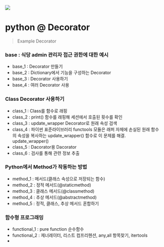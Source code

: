 <img src='https://www.hanbit.co.kr/data/books/B2649943562_l.jpg'>


# python @ Decorator

> Example Decorator

### base : 식당 admin 관리자 접근 권한에 대한 예시
- base_1 : Decorator 만들기
- base_2 : Dictionary에서 기능을 구성하는 Decorator
- base_3 : Decorator 사용하기
- base_4 : 여러 Decorator 사용

### Class Decorator 사용하기
- class_1 : Class를 함수로 래핑
- class_2 : print() 함수를 래핑해 세션에서 호출된 횟수를 확인
- class_3 : update_wrapper Decorator로 원래 속성 검색
- class_4 : 파이썬 표준라이브러리 functools 모듈은 래퍼 자체에 손실된 원래 함수의 속성을 복사하는 update_wrapper() 함수로 이 문제를 해결. update_wrapper()
- class_5 : Dacorator용 Dacorator
- class_6 : 검사를 통해 관련 정보 추출

### Python에서 Method가 작동하는 방법
- method_1 : 메서드(클래스 속성으로 저장되는 함수)
- method_2 : 정적 메서드(@staticmethod)
- method_3 : 클래스 메서드(@classmethod)
- method_4 : 추상 메서드(@abstractmethod)
- method_5 : 정적, 클래스, 추상 메서드 혼합하기
  
### 함수형 프로그래밍
- functional_1 : pure function 순수함수
- functional_2 : 제너레이터, 리스트 컴프리헨션, any,all 항목찾기, itertools
- 